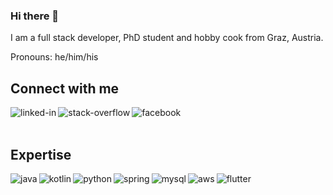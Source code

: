 ### Hi there 👋
I am a full stack developer, PhD student and hobby cook from Graz, Austria.

Pronouns: he/him/his

## Connect with me
[<img align="left" alt="linked-in" src="https://img.shields.io/badge/linkedin-%230077B5.svg?&style=for-the-badge&logo=linkedin&logoColor=white" />](https://www.linkedin.com/in/oliver-tazl-59139412b/)

[<img align="left" alt="stack-overflow" src="https://img.shields.io/badge/stack%20overflow-FE7A16?logo=stack-overflow&logoColor=white&style=for-the-badge" />](https://stackoverflow.com/users/1987038/oliver-tazl)

[<img align="left" alt="facebook" src="https://img.shields.io/badge/facebook-%231877F2.svg?&style=for-the-badge&logo=facebook&logoColor=white" />](https://www.facebook.com/otazl/)

<br />
<br />

## Expertise
<img align="left" alt="java" src="https://img.shields.io/badge/Java%20-%23ED8B00.svg?&style=for-the-badge&logo=java&logoColor=white" />
<img align="left" alt="kotlin" src="https://img.shields.io/badge/Kotlin%20-%237F52FF.svg?&style=for-the-badge&logo=kotlin&logoColor=white" />
<img align="left" alt="python" src="https://img.shields.io/badge/Python%20-%233776AB.svg?&style=for-the-badge&logo=python&logoColor=white">
<img align="left" alt="spring" src="https://img.shields.io/badge/spring%20-%236DB33F.svg?&style=for-the-badge&logo=spring&logoColor=white" />
<img align="left" alt="mysql" src="https://img.shields.io/badge/MySQL%20-%234479A1.svg?&style=for-the-badge&logo=mysql&logoColor=white" />
<img align="left" alt="aws" src="https://img.shields.io/badge/Amazon%20AWS-%23232F3E?logo=amazon-aws&logoColor=white&style=for-the-badge" />
<img align="left" alt="flutter" src="https://img.shields.io/badge/Flutter-02569B?logo=flutter&logoColor=white&style=for-the-badge" />



<!--
**olitazl/olitazl** is a ✨ _special_ ✨ repository because its `README.md` (this file) appears on your GitHub profile.

Here are some ideas to get you started:

- 🔭 I’m currently working on ...
- 🌱 I’m currently learning ...
- 👯 I’m looking to collaborate on ...
- 🤔 I’m looking for help with ...
- 💬 Ask me about ...
- 📫 How to reach me: ...
- 😄 Pronouns: ...
- ⚡ Fun fact: ...
-->
